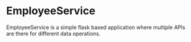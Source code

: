 # EmployeeService
EmployeeService is a simple flask based application where multiple APIs are there for different data operations.
